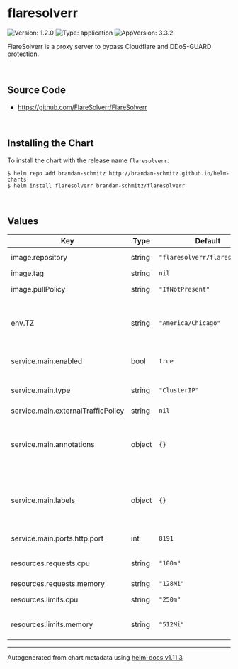# flaresolverr

![Version: 1.2.0](https://img.shields.io/badge/Version-1.2.0-informational?style=flat-square) ![Type: application](https://img.shields.io/badge/Type-application-informational?style=flat-square) ![AppVersion: 3.3.2](https://img.shields.io/badge/AppVersion-3.3.2-informational?style=flat-square)

FlareSolverr is a proxy server to bypass Cloudflare and DDoS-GUARD protection.

<br>

## Source Code

* <https://github.com/FlareSolverr/FlareSolverr>

<br>

## Installing the Chart

To install the chart with the release name `flaresolverr`:

```console
$ helm repo add brandan-schmitz http://brandan-schmitz.github.io/helm-charts
$ helm install flaresolverr brandan-schmitz/flaresolverr
```

<br>

## Values

| Key | Type | Default | Description |
|-----|------|---------|-------------|
| image.repository | string | `"flaresolverr/flaresolverr"` | image repository |
| image.tag | string | `nil` | image tag |
| image.pullPolicy | string | `"IfNotPresent"` | image pull policy |
| env.TZ | string | `"America/Chicago"` | Set the timezone that will be used by the container |
| service.main.enabled | bool | `true` | Enables or disables the service |
| service.main.type | string | `"ClusterIP"` | Set the service type |
| service.main.externalTrafficPolicy | string | `nil` | [[ref](https://kubernetes.io/docs/tutorials/services/source-ip/)] |
| service.main.annotations | object | `{}` | Provide additional annotations which may be required. |
| service.main.labels | object | `{}` | Provide additional labels which may be required. |
| service.main.ports.http.port | int | `8191` | The port number |
| resources.requests.cpu | string | `"100m"` | CPU Request amount |
| resources.requests.memory | string | `"128Mi"` |  |
| resources.limits.cpu | string | `"250m"` | CPU Limit amount |
| resources.limits.memory | string | `"512Mi"` | Memory Limit amount |

----------------------------------------------
Autogenerated from chart metadata using [helm-docs v1.11.3](https://github.com/norwoodj/helm-docs/releases/v1.11.3)